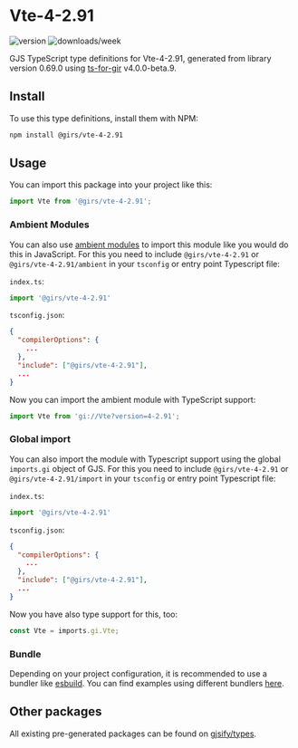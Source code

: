 
# Vte-4-2.91

![version](https://img.shields.io/npm/v/@girs/vte-4-2.91)
![downloads/week](https://img.shields.io/npm/dw/@girs/vte-4-2.91)


GJS TypeScript type definitions for Vte-4-2.91, generated from library version 0.69.0 using [ts-for-gir](https://github.com/gjsify/ts-for-gir) v4.0.0-beta.9.


## Install

To use this type definitions, install them with NPM:
```bash
npm install @girs/vte-4-2.91
```

## Usage

You can import this package into your project like this:
```ts
import Vte from '@girs/vte-4-2.91';
```

### Ambient Modules

You can also use [ambient modules](https://github.com/gjsify/ts-for-gir/tree/main/packages/cli#ambient-modules) to import this module like you would do this in JavaScript.
For this you need to include `@girs/vte-4-2.91` or `@girs/vte-4-2.91/ambient` in your `tsconfig` or entry point Typescript file:

`index.ts`:
```ts
import '@girs/vte-4-2.91'
```

`tsconfig.json`:
```json
{
  "compilerOptions": {
    ...
  },
  "include": ["@girs/vte-4-2.91"],
  ...
}
```

Now you can import the ambient module with TypeScript support: 

```ts
import Vte from 'gi://Vte?version=4-2.91';
```

### Global import

You can also import the module with Typescript support using the global `imports.gi` object of GJS.
For this you need to include `@girs/vte-4-2.91` or `@girs/vte-4-2.91/import` in your `tsconfig` or entry point Typescript file:

`index.ts`:
```ts
import '@girs/vte-4-2.91'
```

`tsconfig.json`:
```json
{
  "compilerOptions": {
    ...
  },
  "include": ["@girs/vte-4-2.91"],
  ...
}
```

Now you have also type support for this, too:

```ts
const Vte = imports.gi.Vte;
```

### Bundle

Depending on your project configuration, it is recommended to use a bundler like [esbuild](https://esbuild.github.io/). You can find examples using different bundlers [here](https://github.com/gjsify/ts-for-gir/tree/main/examples).

## Other packages

All existing pre-generated packages can be found on [gjsify/types](https://github.com/gjsify/types).

